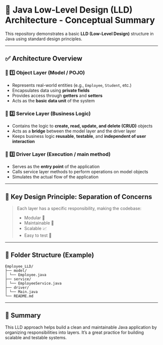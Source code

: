 # 🧩 Java Low-Level Design (LLD) Architecture - Conceptual Summary

This repository demonstrates a basic **LLD (Low-Level Design)** structure in Java using standard design principles.

---

## ✅ Architecture Overview

### 🔹 1️⃣ Object Layer (Model / POJO)
- Represents real-world entities (e.g., `Employee`, `Student`, etc.)
- Encapsulates data using **private fields**
- Provides access through **getters** and **setters**
- Acts as the **basic data unit** of the system

### 🔹 2️⃣ Service Layer (Business Logic)
- Contains the logic to **create, read, update, and delete (CRUD)** objects
- Acts as a **bridge** between the model layer and the driver layer
- Keeps business logic **reusable**, **testable**, and **independent of user interaction**

### 🔹 3️⃣ Driver Layer (Execution / main method)
- Serves as the **entry point** of the application
- Calls service layer methods to perform operations on model objects
- Simulates the actual flow of the application

---

## 🧠 Key Design Principle: Separation of Concerns

> Each layer has a specific responsibility, making the codebase:
> - Modular 🧱  
> - Maintainable 🔧  
> - Scalable 📈  
> - Easy to test 🧪  

---

## 📁 Folder Structure (Example)

```
Employee_LLD/
├── model/
│ └── Employee.java
├── service/
│ └── EmployeeService.java
├── driver/
│ └── Main.java
└── README.md
```
---

## 📌 Summary

This LLD approach helps build a clean and maintainable Java application by organizing responsibilities into layers. It’s a great practice for building scalable and testable systems.
